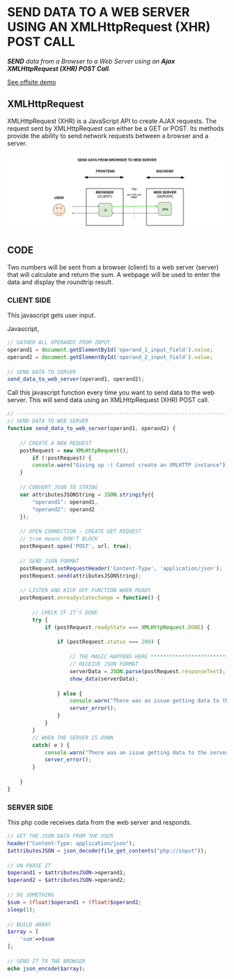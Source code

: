 # SEND DATA TO A WEB SERVER USING AN XMLHttpRequest (XHR) POST CALL

_**SEND** data
from a Browser
to a Web Server
using an **Ajax XMLHttpRequest (XHR) POST Call**._
  
[See offsite demo](http://www.jeffdecola.com/my-frontend-and-backend-api-examples/index.php?page=send-data-from-browser-to-web-server-using-ajax-xhr-post-call)

## XMLHttpRequest

XMLHttpRequest (XHR) is a JavaScript API to create AJAX requests.
The request sent by XMLHttpRequest can either be a GET or POST.
Its methods provide the ability to send network requests between a
browser and a server.

![IMAGE - send-data-from-browser-to-web-server-using-ajax-xhr-post-call - IMAGE](../../../docs/pics/send-data-from-browser-to-web-server-using-ajax-xhr-post-call.jpg)

## CODE

Two numbers will be
sent from a browser (client)
to a web server (server)
that will calculate
and return the sum.
A webpage will be used to
enter the data and
display the roundtrip result.

### CLIENT SIDE

This javascript gets user input.

Javascript,

```js
// GATHER ALL OPERANDS FROM INPUT 
operand1 = document.getElementById('operand_1_input_field').value;
operand2 = document.getElementById('operand_2_input_field').value;

// SEND DATA TO SERVER
send_data_to_web_server(operand1, operand2);
```

Call this javascript function every time you want to send data to the web server.
This will send data using an XMLHttpRequest (XHR) POST call.

```js
// -----------------------------------------------------------------------------------------------------------------------
// SEND DATA TO WEB SERVER
function send_data_to_web_server(operand1, operand2) {

    // CREATE A NEW REQUEST
    postRequest = new XMLHttpRequest();
        if (!postRequest) {
        console.warn("Giving up :( Cannot create an XMLHTTP instance");
    }
    
    // CONVERT JSON TO STRING
    var attributesJSONString = JSON.stringify({ 
        "operand1": operand1,
        "operand2": operand2
    });

    // OPEN CONNECTION - CREATE GET REQUEST
    // true means DON'T BLOCK
    postRequest.open('POST', url, true);

    // SEND JSON FORMAT
    postRequest.setRequestHeader('Content-Type', 'application/json');
    postRequest.send(attributesJSONString);

    // LISTEN AND KICK OFF FUNCTION WHEN READY
    postRequest.onreadystatechange = function() {

        // CHECK IF IT'S DONE
        try {
            if (postRequest.readyState === XMLHttpRequest.DONE) {

                if (postRequest.status === 200) {

                    // THE MAGIC HAPPENS HERE *******************************************
                    // RECEIVE JSON FORMAT
                    serverData = JSON.parse(postRequest.responseText);
                    show_data(serverData);

                } else {
                    console.warn("There was an issue getting data to the server");
                    server_error();
                }
            }
        }
        // WHEN THE SERVER IS DOWN
        catch( e ) {
            console.warn("There was an issue getting data to the server: Caught Server Exception:" + e.description);
            server_error();
        }

    }
}
```

### SERVER SIDE

This php code receives data from the web server and responds.

```php
// GET THE JSON DATA FROM THE USER
header("Content-Type: application/json");
$attributesJSON = json_decode(file_get_contents("php://input"));

// UN PARSE IT
$operand1 = $attributesJSON->operand1;
$operand2 = $attributesJSON->operand2;

// DO SOMETHING
$sum = (float)$operand1 + (float)$operand2;
sleep(1);

// BUILD ARRAY
$array = [
    'sum'=>$sum
];

// SEND IT TO THE BROWSER
echo json_encode($array);
```

